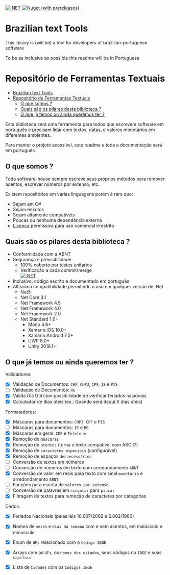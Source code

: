 [![.NET](https://github.com/RafaelEstevamReis/Simple.Brazilian/actions/workflows/dotnet.yml/badge.svg)](https://github.com/RafaelEstevamReis/Simple.Brazilian/actions/workflows/dotnet.yml)
[![Nuget (with prereleases)](https://img.shields.io/nuget/vpre/Simple.Brazilian?color=green)](https://www.nuget.org/packages/Simple.Brazilian)


# Brazilian text Tools

This library is (will be) a tool for developers of brazilian-portuguese software

To be as inclusive as possible this readme will be in Portuguese

# Repositório de Ferramentas Textuais

- [Brazilian text Tools](#brazilian-text-tools)
- [Repositório de Ferramentas Textuais](#repositório-de-ferramentas-textuais)
  - [O que somos ?](#o-que-somos-)
  - [Quais são os pilares desta biblioteca ?](#quais-são-os-pilares-desta-biblioteca-)
  - [O que já temos ou ainda queremos ter ?](#o-que-já-temos-ou-ainda-queremos-ter-)


Esta biblioteca será uma ferramenta para todos que escrevem software em português e precisam lidar com textos, datas, e valores monetários em diferentes ambientes.

Para manter o projeto acessível, este readme e toda a documentação será em português

## O que somos ?

Toda software-house sempre escreve seus próprios métodos para remover acentos, escrever números por extenso, etc.

Existem repositórios em várias linguagens porém é raro que:

* Sejam em C#
* Sejam enxutos
* Sejam altamente compatíveis
* Poucas ou nenhuma dependência externa
* [Licença](/LICENSE) permissiva para uso comercial irrestrito

## Quais são os pilares desta biblioteca ?

* Conformidade com a ABNT
* Segurança e previsibilidade
  * 100% coberto por testes unitários
  * Verificação a cada commit/merge \
   [![.NET](https://github.com/RafaelEstevamReis/Simple.Brazilian/actions/workflows/dotnet.yml/badge.svg)](https://github.com/RafaelEstevamReis/Simple.Brazilian/actions/workflows/dotnet.yml)
* Inclusivo, código escrito e documentado em português
* Altíssima compatibilidade permitindo o uso em qualquer versão de .Net
  * Net5
  * Net Core 3.1
  * Net Framework 4.5
  * Net Framework 4.0
  * Net Framework 2.0
  * Net Standard 1.0+
    * Mono 4.6+
    * Xamarin.iOS 10.0+
    * Xamarin.Android 7.0+
    * UWP 8.0+
    * Unity 2018.1+

## O que já temos ou ainda queremos ter ?

Validadores:

- [X] Validação de Documentos: `CEP`, `CNPJ`, `CPF`, `IE` e `PIS`
- [ ] Validação de Documentos: `RG`
- [X] Valida Dia Útil com possibilidade de verificar feriados nacionais
- [X] Calculador de dias úteis (ex.: Quando será daqui X dias úteis)

Formatadores:

- [X] Máscaras para documentos: `CNPJ`, `CPF` e `PIS`
- [ ] Máscaras para documentos: `IE` e `RG`
- [X] Máscaras em geral: `CEP` e `Telefone`
- [X] Remoção de `máscaras`
- [X] Remoção de `acentos` (torna o texto compatível com ASCII7)
- [X] Remoção de `caracteres especiais` (configurável)
- [X] Remoção de espaços `desnecessários`
- [ ] Conversão de textos em números
- [ ] Conversão de números em texto com arredondamento `ABNT`
- [X] Conversão de valor em reais para texto com sinal `monetário` e arredondamento `ABNT`
- [ ] Funções para escrita de `valores por extenso`
- [ ] Conversão de  palavras em `singular` para `plural`
- [x] Filtragem de textos para remoção de caracteres por categorias

Dados:

- [X] Feriados Nacionais (pelas leis 10.607/2002 e 6.802/1980)
- [X] Nomes de `meses` e `dias da semana` com e sem acentos, em maiúsculo e minúsculo
- [X] Enum de `UFs` relacionado com o `Código IBGE`
- [X] Arrays com as `UFs`, os `nomes dos estados`, seus códigos no `IBGE` e suas `capitais`
- [X] Lista de `Cidades` com os `Códigos IBGE`

